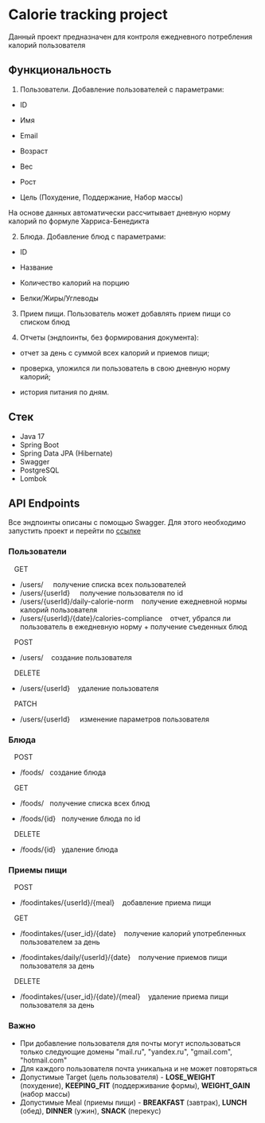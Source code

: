 # Calorie tracking project
Данный проект предназначен для контроля ежедневного потребления калорий пользователя

## Функциональность 
1. Пользователи. Добавление пользователей с параметрами:

- ID

- Имя

- Email

- Возраст

- Вес

- Рост

- Цель (Похудение, Поддержание, Набор массы)

 

На основе данных автоматически рассчитывает дневную норму калорий по формуле Харриса-Бенедикта

2. Блюда. Добавление блюд с параметрами:

- ID

- Название

- Количество калорий на порцию

- Белки/Жиры/Углеводы

3. Прием пищи. Пользователь может добавлять прием пищи со списком блюд 

4. Отчеты (эндпоинты, без формирования документа):

- отчет за день с суммой всех калорий и приемов пищи;

- проверка, уложился ли пользователь в свою дневную норму калорий;

- история питания по дням.

## Стек
- Java 17
- Spring Boot
- Spring Data JPA (Hibernate)
- Swagger
- PostgreSQL
- Lombok

## API Endpoints
Все эндпоинты описаны с помощью Swagger.
Для этого необходимо запустить проект и перейти по [ссылке](http://localhost:8080/swagger-ui/index.html#/)

### Пользователи 
&nbsp;&nbsp;&nbsp;GET
- /users/ &nbsp;&nbsp;&nbsp; получение списка всех пользователей 
- /users/{userId} &nbsp;&nbsp;&nbsp; получение пользователя по id
- /users/{userId}/daily-calorie-norm &nbsp;&nbsp;&nbsp;получение ежедневной нормы калорий пользователя
- /users/{userId}/{date}/calories-compliance&nbsp;&nbsp;&nbsp; отчет, убрался ли пользователь в ежедневную норму + получение съеденных блюд
  
&nbsp;&nbsp;&nbsp;POST
- /users/ &nbsp;&nbsp;&nbsp;создание пользователя

&nbsp;&nbsp;&nbsp;DELETE
- /users/{userId} &nbsp;&nbsp;&nbsp;удаление пользователя

&nbsp;&nbsp;&nbsp;PATCH
- /users/{userId} &nbsp;&nbsp;&nbsp; изменение параметров пользователя

### Блюда
&nbsp;&nbsp;&nbsp;POST
- /foods/&nbsp;&nbsp;&nbsp;создание блюда


&nbsp;&nbsp;&nbsp;GET
- /foods/&nbsp;&nbsp;&nbsp;получение списка всех блюд


- /foods/{id}&nbsp;&nbsp;&nbsp;получение блюда по id


&nbsp;&nbsp;&nbsp;DELETE
- /foods/{id}&nbsp;&nbsp;&nbsp;удаление блюда

### Приемы пищи
&nbsp;&nbsp;&nbsp;POST
- /foodintakes/{userId}/{meal}&nbsp;&nbsp;&nbsp; добавление приема пищи

&nbsp;&nbsp;&nbsp;GET
- /foodintakes/{user_id}/{date}&nbsp;&nbsp;&nbsp; получение калорий употребленных пользователем за день

- /foodintakes/daily/{userId}/{date}&nbsp;&nbsp;&nbsp; получение приемов пищи пользователя за день

&nbsp;&nbsp;&nbsp;DELETE
- /foodintakes/{user_id}/{date}/{meal}&nbsp;&nbsp;&nbsp; удаление приема пищи пользователя за день

### Важно
- При добавление пользователя для почты могут использоваться только следующие домены
            "mail.ru",
            "yandex.ru",
            "gmail.com",
            "hotmail.com"
- Для каждого пользователя почта уникальна и не может повторяться
- Допустимые Target (цель пользователя) - **LOSE_WEIGHT** (похудение), **KEEPING_FIT** (поддерживание формы), **WEIGHT_GAIN** (набор массы)
- Допустимые Meal (приемы пищи) - __BREAKFAST__ (завтрак), **LUNCH** (обед), **DINNER** (ужин), **SNACK** (перекус) 
